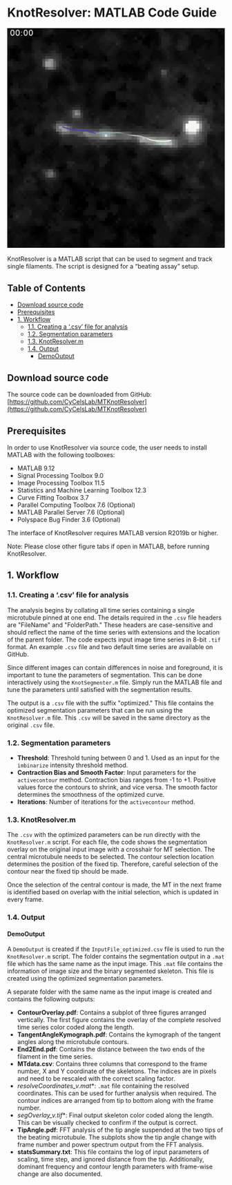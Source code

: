 # KnotResolver: MATLAB Code Guide

![A beating filament from a pinned gliding assay](Images/density27len47(MOD_trans)contour.gif)

KnotResolver is a MATLAB script that can be used to segment and track single filaments. The script is designed for a “beating assay” setup.

## Table of Contents
- [Download source code](#download-source-code)
- [Prerequisites](#prerequisites)
- [1. Workflow](#1-workflow)
  - [1.1. Creating a ‘.csv’ file for analysis](#11-creating-a-csv-file-for-analysis)
  - [1.2. Segmentation parameters](#12-segmentation-parameters)
  - [1.3. KnotResolver.m](#13-knotresolverm)
  - [1.4. Output](#14-output)
    - [DemoOutput](#demooutput)

## Download source code
The source code can be downloaded from GitHub: [https://github.com/CyCelsLab/MTKnotResolver](https://github.com/CyCelsLab/MTKnotResolver)

## Prerequisites
In order to use KnotResolver via source code, the user needs to install MATLAB with the following toolboxes:

- MATLAB 9.12
- Signal Processing Toolbox 9.0
- Image Processing Toolbox 11.5
- Statistics and Machine Learning Toolbox 12.3
- Curve Fitting Toolbox 3.7
- Parallel Computing Toolbox 7.6 (Optional)
- MATLAB Parallel Server 7.6 (Optional)
- Polyspace Bug Finder 3.6 (Optional)

The interface of KnotResolver requires MATLAB version R2019b or higher.

Note: Please close other figure tabs if open in MATLAB, before running KnotResolver.

## 1. Workflow

### 1.1. Creating a ‘.csv’ file for analysis
The analysis begins by collating all time series containing a single microtubule pinned at one end. The details required in the `.csv` file headers are "FileName" and "FolderPath." These headers are case-sensitive and should reflect the name of the time series with extensions and the location of the parent folder. The code expects input image time series in 8-bit `.tif` format. An example `.csv` file and two default time series are available on GitHub.

Since different images can contain differences in noise and foreground, it is important to tune the parameters of segmentation. This can be done interactively using the `KnotSegmenter.m` file. Simply run the MATLAB file and tune the parameters until satisfied with the segmentation results.

The output is a `.csv` file with the suffix "optimized." This file contains the optimized segmentation parameters that can be run using the `KnotResolver.m` file. This `.csv` will be saved in the same directory as the original `.csv` file.

### 1.2. Segmentation parameters
- **Threshold**: Threshold tuning between 0 and 1. Used as an input for the `imbinarize` intensity threshold method.
- **Contraction Bias and Smooth Factor**: Input parameters for the `activecontour` method. Contraction bias ranges from -1 to +1. Positive values force the contours to shrink, and vice versa. The smooth factor determines the smoothness of the optimized curve.
- **Iterations**: Number of iterations for the `activecontour` method.

### 1.3. KnotResolver.m
The `.csv` with the optimized parameters can be run directly with the `KnotResolver.m` script. For each file, the code shows the segmentation overlay on the original input image with a crosshair for MT selection. The central microtubule needs to be selected. The contour selection location determines the position of the fixed tip. Therefore, careful selection of the contour near the fixed tip should be made.

Once the selection of the central contour is made, the MT in the next frame is identified based on overlap with the initial selection, which is updated in every frame.

### 1.4. Output

#### DemoOutput
A `DemoOutput` is created if the `InputFile_optimized.csv` file is used to run the `KnotResolver.m` script. The folder contains the segmentation output in a `.mat` file which has the same name as the input image. This `.mat` file contains the information of image size and the binary segmented skeleton. This file is created using the optimized segmentation parameters.

A separate folder with the same name as the input image is created and contains the following outputs:

- **ContourOverlay.pdf**: Contains a subplot of three figures arranged vertically. The first figure contains the overlay of the complete resolved time series color coded along the length. 
- **TangentAngleKymograph.pdf**: Contains the kymograph of the tangent angles along the microtubule contours.
- **End2End.pdf**: Contains the distance between the two ends of the filament in the time series.
- **MTdata.csv**: Contains three columns that correspond to the frame number, X and Y coordinate of the skeletons. The indices are in pixels and need to be rescaled with the correct scaling factor.
- **resolveCoordinates_v*.mat**: `.mat` file containing the resolved coordinates. This can be used for further analysis when required. The contour indices are arranged from tip to bottom along with the frame number.
- **segOverlay_v*.tif**: Final output skeleton color coded along the length. This can be visually checked to confirm if the output is correct.
- **TipAngle.pdf**: FFT analysis of the tip angle suspended at the two tips of the beating microtubule. The subplots show the tip angle change with frame number and power spectrum output from the FFT analysis.
- **statsSummary.txt**: This file contains the log of input parameters of scaling, time step, and ignored distance from the tip. Additionally, dominant frequency and contour length parameters with frame-wise change are also documented.
